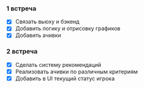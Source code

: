 ### 1 встреча
- [x] Связать вьюху и бэкенд
- [x] Добавить логику и отрисовку графиков
- [x] Добавить ачивки

### 2 встреча
- [x] Сделать систему рекомендаций 
- [x] Реализовать ачивки по различным критериям 
- [x] Добавить в UI текущий статус игрока
